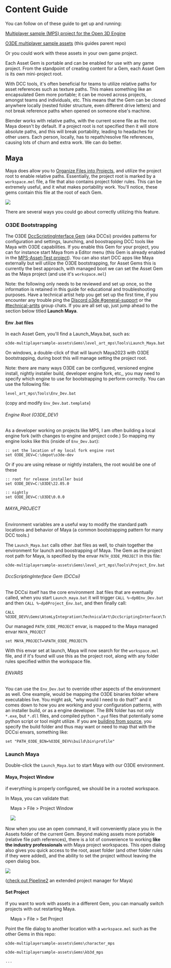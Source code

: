 # Content Guide

You can follow on of these guide to get up and running:

[Multiplayer sample (MPS) project for the Open 3D Engine](https://github.com/o3de/o3de-multiplayersample)

[O3DE multiplayer sample assets](https://github.com/o3de/o3de-multiplayersample-assets) (this guides parent repo)

Or you could work with these assets in your own game project.

Each Asset Gem is portable and can be enabled for use with any game project.  From the standpoint of creating content for a Gem, each Asset Gem is its own mini-project root.

With DCC tools, it's often beneficial for teams to utilize relative paths for asset references such as texture paths.  This makes something like an encapsulated Gem more portable; it can be moved across projects, amongst teams and individuals, etc. This means that the Gem can be cloned anywhere locally (nested folder structure, even different drive letters) and not break reference paths when opened on someone else's machine.

Blender works with relative paths, with the current scene file as the root. Maya doesn't by default. If a project root is not specified then it will store absolute paths, and this will break portability, leading to headaches for other users. Each person, locally, has to repath/resolve file references, causing lots of churn and extra work. We can do better.

## Maya

Maya does allow you to [Organize Files into Projects](https://knowledge.autodesk.com/support/maya/learn-explore/caas/CloudHelp/cloudhelp/2019/ENU/Maya-ManagingScenes/files/GUID-9CE78B5A-7E9F-45E6-AB6D-66795E5656F4-htm.html), and utilize the project root to enable relative paths.  Essentially, the project root is marked by a `workspace.mel` file, a file that also contains project folder rules. This can be extremely useful, and it what makes portability work.  You'll notice, these gems contain this file at the root of each Gem.

![](img/2023-01-20-14-24-01-image.png)

There are several ways you could go about correctly utilizing this feature.

### O3DE Bootstrapping

The O3DE [DccScriptingInterface Gem](https://github.com/o3de/o3de/tree/development/Gems/AtomLyIntegration/TechnicalArt/DccScriptingInterface) (aka DCCsi) provides patterns for configuration and settings, launching, and boostrapping DCC tools like Maya with O3DE capabilities.  If you enable this Gem for your project, you can for instance start Maya from a Editor menu (this Gem is already enabled in the [MPS-Asset-Test project](C:\depot\MPS_assets\o3de-multiplayersample-assets\Project)). You can also start DCC apps like Maya externally but will utilize the O3DE bootstrapping, for Asset Gems this is currently the best approach, with managed boot we can set the Asset Gem as the Maya project (and use it's `workspace.mel`)

Note: the following only needs to be reviewed and set up once, so the information is retained in this guide for educational and troubleshooting purposes.  Have a technical artist help you get set up the first time, if you encounter any trouble ping the [Discord o3de #general-support](https://discord.com/channels/805939474655346758/869974333009854464) or the [#technical-artits](https://discord.com/channels/805939474655346758/842110573625081876) group chats.  If you are all set up, just jump ahead to the section below titled **Launch Maya**.

#### Env .bat files

In each Asset Gem, you'll find a Launch_Maya.bat, such as:

`o3de-multiplayersample-assets\Gems\level_art_mps\Tools\Launch_Maya.bat`

On windows, a double-click of that will launch Maya2023 with O3DE bootstrapping, during boot this will manage setting the project root.

Note: there are many ways O3DE can be configured, versioned engine install, nightly installer build, developer engine fork, etc,, you may need to specify which engine to use for bootstrapping to perform correctly.  You can use the following file:

`level_art_mps\Tools\Env_Dev.bat`

(copy and modify `Env_Dev.bat.template`)

###### Engine Root (O3DE_DEV)

As a developer working on projects like MPS, I am often building a local engine fork (with changes to engine and project code.) So mapping my engine looks like this (inside of `Env_Dev.bat`):

```batch
:: set the location of my local fork engine root
set O3DE_DEV=C:\depot\o3de-dev
```

Or if you are using release or nightly installers, the root would be one of these

```batch
:: root for release installer buid
set O3DE_DEV=C:\O3DE\22.05.0

:: nightly
set O3DE_DEV=C:\O3DE\0.0.0
```

###### MAYA_PROJECT

Environment variables are a useful way to modify the standard path locations and behavior of Maya (a common bootstrapping pattern for many DCC tools.)

The `Launch_Maya.bat` calls other .bat files as well, to chain together the environment for launch and boostrapping of Maya.  The Gem as the project root path for Maya, is specified by the envar `PATH_O3DE_PROJECT` in this file:

`o3de-multiplayersample-assets\Gems\level_art_mps\Tools\Project_Env.bat`

###### DccScriptingInterface Gem (DCCsi)

The DCCsi itself has the core environment .bat files that are eventually called, when you start `Launch_maya.bat` it will trigger `CALL %~dp0Env_Dev.bat` and then `CALL %~dp0Project_Env.bat`, and then finally call:

```batch
CALL %O3DE_DEV%\Gems\AtomLyIntegration\TechnicalArt\DccScriptingInterface\Tools\Dev\Windows\Env_DCC_Maya.bat
```

Our managed `PATH_O3DE_PROJECT` envar, is mapped to the Maya managed envar `MAYA_PROJECT` 

```batch
set MAYA_PROJECT=%PATH_O3DE_PROJECT%
```

With this envar set at launch, Maya will now search for the `workspace.mel` file, and if it's found will use this as the project root, along with any folder rules specified within the workspace file.

###### ENVARS

You can use the `Env_Dev.bat` to override other aspects of the environment as well.  One example, would be mapping the O3DE binaries folder where executables live.  You might ask, "why would I need to do that?" and it comes down to how you are working and your configuration patterns, with an installer build, or as a engine developer.  The BIN folder has not only `*.exe`, but `*.dll` files, and compiled python `*.pyd` files that potentially some python script or tool might utilize. If you are [building from source](https://github.com/o3de/o3de.org/blob/main/content/docs/user-guide/build/configure-and-build.md), you specify the build folder and thus may want or need to map that with the DCCsi envars, something like:

```batch
set "PATH_O3DE_BIN=%O3DE_DEV%\build\bin\profile"
```

### Launch Maya

Double-click the `Launch_Maya.bat` to start Maya with our O3DE environment.

#### Maya, Project Window

if everything is properly configured, we should be in a rooted workspace.

In Maya, you can validate that:

    Maya > File > Project Window

    ![](img/2023-01-23-15-45-07-image.png)

Now when you use an open command, it will conveniently place you in the Assets folder of the current Gem.  Beyond making assets more portable (relative file path references), there is a lot of convenience to working **like the industry professionals** with Maya project workspaces.  This open dialog also gives you quick access to the root, asset folder (and other folder rules if they were added), and the ability to set the project without leaving the open dialog box.

![](img/2023-01-23-16-23-12-image.png)

([check out Pipeline2](https://liorbenhorin.gumroad.com/l/pipeline2) an extended project manager for Maya)

#### Set Project

If you want to work with assets in a different Gem, you can manually switch projects with out restarting Maya.

    Maya > File > Set Project

Point the file dialog to another location with a `workspace.mel` such as the other Gems in this repo:

`o3de-multiplayersample-assets\Gems\character_mps`

`o3de-multiplayersample-assets\Gems\kb3d_mps`

`...`
